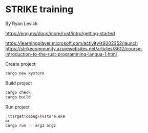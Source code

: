 # STRIKE training

By Ryan Levick

https://eng.ms/docs/more/rust/intro/getting-started

https://learningplayer.microsoft.com/activity/s9202352/launch
https://strikecommunity.azurewebsites.net/articles/8612/course-introduction-to-the-rust-programming-langua-1.html

Create project

```sh
cargo new kystore
```

Build project

```sh
cargo check 
cargo build
```

Run project

```sh
.\target\debug\kvstore.exe
or
cargo run -- arg1 arg2
```
